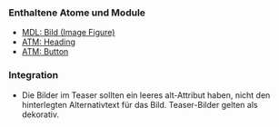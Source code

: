 ### Enthaltene Atome und Module
* <a href="../image_figure/image_figure.html">MDL: Bild (Image Figure)</a>
* <a href="../../atoms/headings/headings.html">ATM: Heading</a>
* <a href="../../atoms/button/button.html">ATM: Button</a>
 
### Integration

 
* Die Bilder im Teaser sollten ein leeres alt-Attribut haben, nicht den hinterlegten Alternativtext für das Bild. Teaser-Bilder gelten als dekorativ. 
